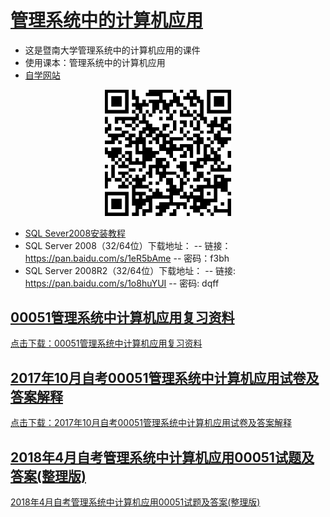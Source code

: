# [管理系统中的计算机应用](https://github.com/scutcyr/jida_teaching/tree/master/guanlixitong)
- 这是暨南大学管理系统中的计算机应用的课件
- 使用课本：管理系统中的计算机应用
- [自学网站](https://www.51zxw.net/list.aspx?cid=492)

<p align="center"><img width="40%" src="https://github.com/scutcyr/jida_teaching/blob/master/guanlixitong/guanlixitong.png" /></p>

- [SQL Sever2008安装教程](https://mp.weixin.qq.com/s/I6tS1hQzOOJYj5Cf2Wfraw)
- SQL Server 2008（32/64位）下载地址：
-- 链接：https://pan.baidu.com/s/1eR5bAme 
-- 密码：f3bh
- SQL Server 2008R2（32/64位）下载地址：
-- 链接: https://pan.baidu.com/s/1o8huYUI 
-- 密码: dqff


## [00051管理系统中计算机应用复习资料](https://github.com/scutcyr/jida_teaching/blob/master/guanlixitong/00051%E7%AE%A1%E7%90%86%E7%B3%BB%E7%BB%9F%E4%B8%AD%E8%AE%A1%E7%AE%97%E6%9C%BA%E5%BA%94%E7%94%A8%E5%A4%8D%E4%B9%A0%E8%B5%84%E6%96%99.doc)
[点击下载：00051管理系统中计算机应用复习资料](https://github.com/scutcyr/jida_teaching/raw/master/guanlixitong/00051%E7%AE%A1%E7%90%86%E7%B3%BB%E7%BB%9F%E4%B8%AD%E8%AE%A1%E7%AE%97%E6%9C%BA%E5%BA%94%E7%94%A8%E5%A4%8D%E4%B9%A0%E8%B5%84%E6%96%99.doc)

## [2017年10月自考00051管理系统中计算机应用试卷及答案解释](https://github.com/scutcyr/jida_teaching/blob/master/guanlixitong/2017%E5%B9%B410%E6%9C%88%E8%87%AA%E8%80%8300051%E7%AE%A1%E7%90%86%E7%B3%BB%E7%BB%9F%E4%B8%AD%E8%AE%A1%E7%AE%97%E6%9C%BA%E5%BA%94%E7%94%A8%E8%AF%95%E5%8D%B7%E5%8F%8A%E7%AD%94%E6%A1%88%E8%A7%A3%E9%87%8A.doc)
[点击下载：2017年10月自考00051管理系统中计算机应用试卷及答案解释](https://github.com/scutcyr/jida_teaching/raw/master/guanlixitong/2017%E5%B9%B410%E6%9C%88%E8%87%AA%E8%80%8300051%E7%AE%A1%E7%90%86%E7%B3%BB%E7%BB%9F%E4%B8%AD%E8%AE%A1%E7%AE%97%E6%9C%BA%E5%BA%94%E7%94%A8%E8%AF%95%E5%8D%B7%E5%8F%8A%E7%AD%94%E6%A1%88%E8%A7%A3%E9%87%8A.doc)

## [2018年4月自考管理系统中计算机应用00051试题及答案(整理版)](https://github.com/scutcyr/jida_teaching/blob/master/guanlixitong/2018%E5%B9%B44%E6%9C%88%E8%87%AA%E8%80%83%E7%AE%A1%E7%90%86%E7%B3%BB%E7%BB%9F%E4%B8%AD%E8%AE%A1%E7%AE%97%E6%9C%BA%E5%BA%94%E7%94%A800051%E8%AF%95%E9%A2%98%E5%8F%8A%E7%AD%94%E6%A1%88(%E6%95%B4%E7%90%86%E7%89%88).doc)
[2018年4月自考管理系统中计算机应用00051试题及答案(整理版)](https://github.com/scutcyr/jida_teaching/raw/master/guanlixitong/2018%E5%B9%B44%E6%9C%88%E8%87%AA%E8%80%83%E7%AE%A1%E7%90%86%E7%B3%BB%E7%BB%9F%E4%B8%AD%E8%AE%A1%E7%AE%97%E6%9C%BA%E5%BA%94%E7%94%A800051%E8%AF%95%E9%A2%98%E5%8F%8A%E7%AD%94%E6%A1%88(%E6%95%B4%E7%90%86%E7%89%88).doc)


